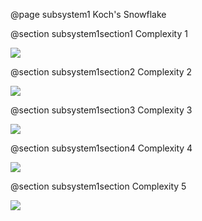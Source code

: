 @page subsystem1 Koch's Snowflake

@section subsystem1section1 Complexity 1

![](snow1.jpeg)

@section subsystem1section2 Complexity 2

![](snow2.jpeg)


@section subsystem1section3 Complexity 3

![](snow3.jpeg)


@section subsystem1section4 Complexity 4

![](snow4.jpeg)


@section subsystem1section Complexity 5

![](snow5.jpeg)

